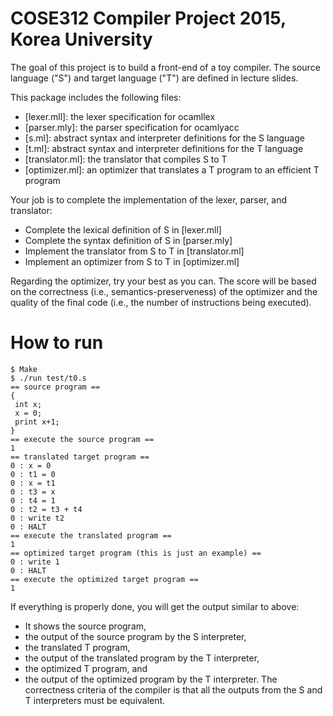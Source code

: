 # COSE312 Compiler Project 2015, Korea University

The goal of this project is to build a front-end of a toy compiler.
The source language ("S") and target language ("T") are defined in lecture slides.

This package includes the following files:
- [lexer.mll]: the lexer specification for ocamllex
- [parser.mly]: the parser specification for ocamlyacc
- [s.ml]: abstract syntax and interpreter definitions for the S language
- [t.ml]: abstract syntax and interpreter definitions for the T language
- [translator.ml]: the translator that compiles S to T
- [optimizer.ml]: an optimizer that translates a T program to an efficient T program

Your job is to complete the implementation of the lexer, parser, and translator:
- Complete the lexical definition of S in [lexer.mll]
- Complete the syntax definition of S in [parser.mly]
- Implement the translator from S to T in [translator.ml]
- Implement an optimizer from S to T in [optimizer.ml]

Regarding the optimizer, try your best as you can. The score will be based on the
correctness (i.e., semantics-preserveness) of the optimizer and the quality of the
final code (i.e., the number of instructions being executed).

# How to run

    $ Make
    $ ./run test/t0.s
    == source program ==
    {
     int x;
     x = 0;
     print x+1;
    }
    == execute the source program ==
    1
    == translated target program ==
    0 : x = 0
    0 : t1 = 0
    0 : x = t1
    0 : t3 = x
    0 : t4 = 1
    0 : t2 = t3 + t4
    0 : write t2
    0 : HALT
    == execute the translated program ==
    1
    == optimized target program (this is just an example) ==
    0 : write 1
    0 : HALT
    == execute the optimized target program ==
    1

If everything is properly done, you will get the output similar to above:
- It shows the source program, 
- the output of the source program by the S interpreter,
- the translated T program, 
- the output of the translated program by the T interpreter,
- the optimized T program, and
- the output of the optimized program by the T interpreter.
The correctness criteria of the compiler is that all the outputs from the S and T interpreters must be equivalent.


